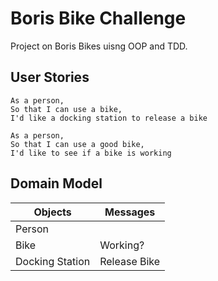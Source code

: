 Boris Bike Challenge
==========

Project on Boris Bikes uisng OOP and TDD.

## User Stories

```
As a person,
So that I can use a bike,
I'd like a docking station to release a bike
```
```
As a person,
So that I can use a good bike,
I'd like to see if a bike is working
```

## Domain Model

| Objects          | Messages                |
|------------------|-------------------------|
| Person           |                         |
| Bike             | Working?                |
| Docking Station  | Release Bike            |

